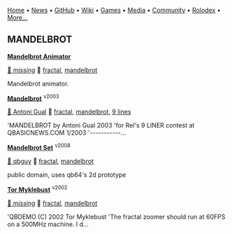 [Home](https://qb64.com) • [News](news.md) • [GitHub](github.md) • [Wiki](wiki.md) • [Games](games.md) • [Media](media.md) • [Community](community.md) • [Rolodex](rolodex.md) • [More...](more.md)

## MANDELBROT

**[Mandelbrot Animator](mandelbrot-animator/index)**

[🐝 *missing*](author_missing) 🔗 [fractal](fractal), [mandelbrot](mandelbrot)

Mandelbrot animator.

**[Mandelbrot](mandelbrot-set-2003/index)** <sup>v2003</sup>

[🐝 Antoni Gual](antoni-gual) 🔗 [fractal](fractal), [mandelbrot](mandelbrot), [9 lines](9-lines)

'MANDELBROT by Antoni Gual 2003 'for Rel's 9 LINER contest at QBASICNEWS.COM  1/2003 '-----------...

**[Mandelbrot Set](mandelbrot-set-2008/index)** <sup>v2008</sup>

[🐝 qbguy](qbguy) 🔗 [fractal](fractal), [mandelbrot](mandelbrot)

public domain, uses qb64's 2d prototype

**[Tor Myklebust](mandelbrot-zoomer/index)** <sup>v2002</sup>

[🐝 *missing*](author_missing) 🔗 [fractal](fractal), [mandelbrot](mandelbrot)

'QBDEMO (C) 2002 Tor Myklebust  'The fractal zoomer should run at 60FPS on a 500MHz machine.  I d...
